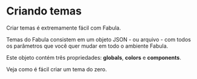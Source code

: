 # Criando temas

Criar temas é extremamente fácil com Fabula.

Temas do Fabula consistem em um objeto JSON - ou arquivo - com todos os parâmetros que você quer mudar em todo o ambiente Fabula.

Este objeto contém três propriedades: **globals**, **colors** e **components**.

Veja como é fácil criar um tema do zero.